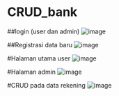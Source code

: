 # CRUD_bank

##login (user dan admin)
![image](https://github.com/Doremie/CRUD_bank/assets/62737597/4e80d00b-a990-447c-9a79-83e0eb871121)

##Registrasi data baru
![image](https://github.com/Doremie/CRUD_bank/assets/62737597/0ad5779c-f89b-4285-a507-b72cf29baba2)

#Halaman utama user
![image](https://github.com/Doremie/CRUD_bank/assets/62737597/6b96e7f0-b578-41d4-8f37-e05265ee4d54)

#Halaman admin
![image](https://github.com/Doremie/CRUD_bank/assets/62737597/e07aaf79-d75a-4a96-b863-8076f68197c6)

#CRUD pada data rekening
![image](https://github.com/Doremie/CRUD_bank/assets/62737597/0e5dc454-9aa3-4e8f-8ba1-332290b3d1e0)
